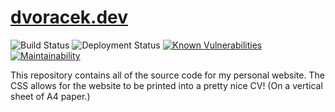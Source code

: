 # [dvoracek.dev](https://dvoracek.dev)

![Build Status](https://github.com/tehSIRius/website/actions/workflows/validate.yaml/badge.svg)
![Deployment Status](https://github.com/tehSIRius/website/actions/workflows/main.yaml/badge.svg)
[![Known Vulnerabilities](https://snyk.io/test/github/tehSIRius/website/badge.svg)](https://snyk.io/test/github/tehsirius/website)
[![Maintainability](https://api.codeclimate.com/v1/badges/e9f853fcd4f0a04634ec/maintainability)](https://codeclimate.com/github/tehSIRius/website/maintainability)

This repository contains all of the source code for my personal website. The CSS allows for the website to be printed into a pretty nice CV! (On a vertical sheet of A4 paper.)
